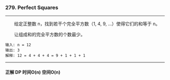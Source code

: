 ### 279. Perfect Squares

-----

&emsp;&emsp;给定正整数 n，找到若干个完全平方数（1, 4, 9, ...）使得它们的和等于 n。

&emsp;&emsp;让组成和的完全平方数的个数最少。

```text
输入: n = 12
输出: 3
解释: 12 = 4 + 4 + 4 = 9 + 1 + 1 + 1
```

-----

#### 正解 DP 时间O(n) 空间O(n)

&emsp;&emsp;